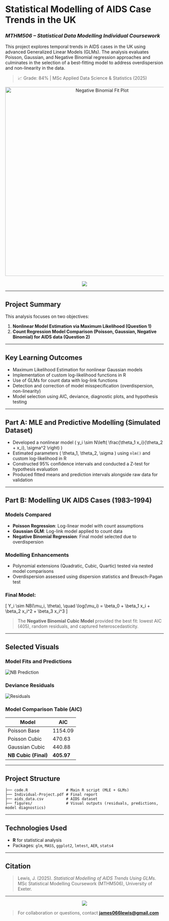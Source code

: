 # Statistical Modelling of AIDS Case Trends in the UK
### *MTHM506 – Statistical Data Modelling Individual Coursework*

This project explores temporal trends in AIDS cases in the UK using advanced Generalized Linear Models (GLMs). The analysis evaluates Poisson, Gaussian, and Negative Binomial regression approaches and culminates in the selection of a best-fitting model to address overdispersion and non-linearity in the data.

> 📈 Grade: 84% | MSc Applied Data Science & Statistics (2025)

<p align="center">
  <img src="./figures/nb_fit_plot.png" alt="Negative Binomial Fit Plot" width="600"/>
  <br><br>
  <a href="./Individual-Project.pdf">
    <img src="https://img.shields.io/badge/View%20Full%20Report-PDF-blue?style=for-the-badge"/>
  </a>
</p>

---

## Project Summary

This analysis focuses on two objectives:
1. **Nonlinear Model Estimation via Maximum Likelihood (Question 1)**
2. **Count Regression Model Comparison (Poisson, Gaussian, Negative Binomial) for AIDS data (Question 2)**

---

## Key Learning Outcomes
- Maximum Likelihood Estimation for nonlinear Gaussian models
- Implementation of custom log-likelihood functions in R
- Use of GLMs for count data with log-link functions
- Detection and correction of model misspecification (overdispersion, non-linearity)
- Model selection using AIC, deviance, diagnostic plots, and hypothesis testing

---

## Part A: MLE and Predictive Modelling (Simulated Dataset)

- Developed a nonlinear model \( y_i \sim N\left( \frac{\theta_1 x_i}{\theta_2 + x_i}, \sigma^2 \right) \)
- Estimated parameters \( \theta_1, \theta_2, \sigma \) using `nlm()` and custom log-likelihood in R
- Constructed 95% confidence intervals and conducted a Z-test for hypothesis evaluation
- Produced fitted means and prediction intervals alongside raw data for validation

---

## Part B: Modelling UK AIDS Cases (1983–1994)

### Models Compared
- **Poisson Regression**: Log-linear model with count assumptions
- **Gaussian GLM**: Log-link model applied to count data
- **Negative Binomial Regression**: Final model selected due to overdispersion

### Modelling Enhancements
- Polynomial extensions (Quadratic, Cubic, Quartic) tested via nested model comparisons
- Overdispersion assessed using dispersion statistics and Breusch-Pagan test

### Final Model:
\[ Y_i \sim NB(\mu_i, \theta), \quad \log(\mu_i) = \beta_0 + \beta_1 x_i + \beta_2 x_i^2 + \beta_3 x_i^3 \]

> The **Negative Binomial Cubic Model** provided the best fit: lowest AIC (405), random residuals, and captured heteroscedasticity.

---

## Selected Visuals

### Model Fits and Predictions
![NB Prediction](./figures/nb_fit_plot.png)

### Deviance Residuals
![Residuals](./figures/dev_resid_nb.png)

### Model Comparison Table (AIC)
| Model                  | AIC       |
|------------------------|-----------|
| Poisson Base           | 1154.09   |
| Poisson Cubic          | 470.63    |
| Gaussian Cubic         | 440.88    |
| **NB Cubic (Final)**   | **405.97**|

---

## Project Structure
```
├── code.R                 # Main R script (MLE + GLMs)
├── Individual-Project.pdf # Final report
├── aids_data.csv          # AIDS dataset
├── figures/               # Visual outputs (residuals, predictions, model diagnostics)
```

---

## Technologies Used
- **R** for statistical analysis
- Packages: `glm`, `MASS`, `ggplot2`, `lmtest`, `AER`, `stats4`

---

## Citation
> Lewis, J. (2025). *Statistical Modelling of AIDS Trends Using GLMs*. MSc Statistical Modelling Coursework (MTHM506), University of Exeter.

---

<p align="center">
  <img src="https://img.shields.io/badge/Best%20Model-Negative%20Binomial%20Cubic-green?style=for-the-badge"/>
</p>

> For collaboration or questions, contact **james066lewis@gmail.com**
